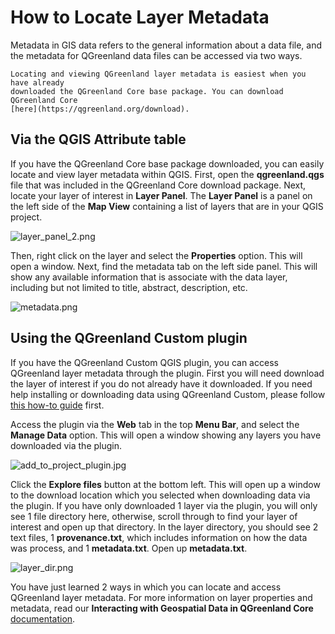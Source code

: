 # How to Locate Layer Metadata

Metadata in GIS data refers to the general information about a data file, and the
metadata for QGreenland data files can be accessed via two ways. 

```{note}
Locating and viewing QGreenland layer metadata is easiest when you have already 
downloaded the QGreenland Core base package. You can download QGreenland Core
[here](https://qgreenland.org/download).
```

## Via the QGIS Attribute table

If you have the QGreenland Core base package downloaded, you can easily locate
and view layer metadata within QGIS. First, open the **qgreenland.qgs** file that was included
in the QGreenland Core download package. Next, locate your layer of interest in **Layer Panel**.
The **Layer Panel** is a panel on the left side of the **Map View** containing a list of layers 
that are in your QGIS project.

![layer_panel_2.png](/_images/layer_panel_2.png)

Then, right click on the layer and select the **Properties** option. This will open a window.
Next, find the metadata tab on the left side panel. This will show any available information
that is associate with the data layer, including but not limited to title, abstract, description,
etc.

![metadata.png](/_images/metadata.png)

## Using the QGreenland Custom plugin

If you have the QGreenland Custom QGIS plugin, you can access QGreenland layer metadata through the plugin.
First you will need download the layer of interest if you do not already have it downloaded. If you need help installing or downloading data using QGreenland Custom, please follow 
[this how-to guide](https://qgreenland-plugin.readthedocs.io/en/latest/user-how-to/plugin-how-to.html) first. 

Access the plugin via the **Web** tab in the top **Menu Bar**, and select the **Manage Data** option.
This will open a window showing any layers you have downloaded via the plugin. 

![add_to_project_plugin.jpg](/_images/add_to_project_plugin.jpg)

Click the **Explore files** button at the bottom left. This will open up a window to the download location
which you selected when downloading data via the plugin. If you have only downloaded 1 layer via the plugin,
you will only see 1 file directory here, otherwise, scroll through to find your layer of interest and open
up that directory. In the layer directory, you should see 2 text files, 1 **provenance.txt**, which includes
information on how the data was process, and 1 **metadata.txt**. Open up **metadata.txt**.

![layer_dir.png](/_images/layer_dir.png)

You have just learned 2 ways in which you can locate and access QGreenland layer metadata. For more
information on layer properties and metadata, read our **Interacting with Geospatial Data in QGreenland Core** [documentation](https://qgreenland.readthedocs.io/en/latest/tutorials/interacting-with-geospatial-data.html).